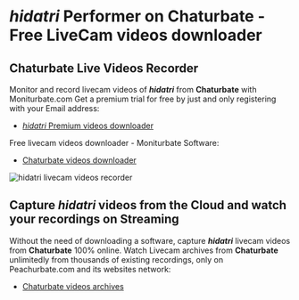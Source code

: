 # _hidatri_ Performer on Chaturbate - Free LiveCam videos downloader

## Chaturbate Live Videos Recorder

Monitor and record livecam videos of **_hidatri_** from **Chaturbate** with Moniturbate.com
Get a premium trial for free by just and only registering with your Email address:
* [_hidatri_ Premium videos downloader](https://moniturbate.com/request-demo-licence-key.html)

Free livecam videos downloader - Moniturbate Software:
* [Chaturbate videos downloader](https://moniturbate.com/moniturbate-download-software.html)

![_hidatri_ livecam videos recorder](https://peachurnet.com/templates/moniturbate-software.png)


## Capture _hidatri_ videos from the Cloud and watch your recordings on Streaming

Without the need of downloading a software, capture **_hidatri_** livecam videos from **Chaturbate** 100% online.
Watch Livecam archives from **Chaturbate** unlimitedly from thousands of existing recordings, only on Peachurbate.com and its websites network:
* [Chaturbate videos archives](https://peachurnet.com/)